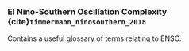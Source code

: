 ### El Nino-Southern Oscillation Complexity {cite}`timmermann_ninosouthern_2018`

Contains a useful glossary of terms relating to ENSO.